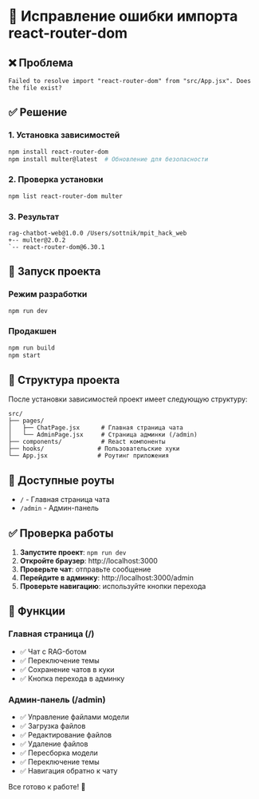 # 🔧 Исправление ошибки импорта react-router-dom

## ❌ Проблема
```
Failed to resolve import "react-router-dom" from "src/App.jsx". Does the file exist?
```

## ✅ Решение

### 1. Установка зависимостей
```bash
npm install react-router-dom
npm install multer@latest  # Обновление для безопасности
```

### 2. Проверка установки
```bash
npm list react-router-dom multer
```

### 3. Результат
```
rag-chatbot-web@1.0.0 /Users/sottnik/mpit_hack_web
+-- multer@2.0.2
`-- react-router-dom@6.30.1
```

## 🚀 Запуск проекта

### Режим разработки
```bash
npm run dev
```

### Продакшен
```bash
npm run build
npm start
```

## 📁 Структура проекта

После установки зависимостей проект имеет следующую структуру:

```
src/
├── pages/
│   ├── ChatPage.jsx      # Главная страница чата
│   └── AdminPage.jsx     # Страница админки (/admin)
├── components/           # React компоненты
├── hooks/               # Пользовательские хуки
└── App.jsx              # Роутинг приложения
```

## 🔗 Доступные роуты

- `/` - Главная страница чата
- `/admin` - Админ-панель

## ✅ Проверка работы

1. **Запустите проект**: `npm run dev`
2. **Откройте браузер**: http://localhost:3000
3. **Проверьте чат**: отправьте сообщение
4. **Перейдите в админку**: http://localhost:3000/admin
5. **Проверьте навигацию**: используйте кнопки перехода

## 🎯 Функции

### Главная страница (/)
- ✅ Чат с RAG-ботом
- ✅ Переключение темы
- ✅ Сохранение чатов в куки
- ✅ Кнопка перехода в админку

### Админ-панель (/admin)
- ✅ Управление файлами модели
- ✅ Загрузка файлов
- ✅ Редактирование файлов
- ✅ Удаление файлов
- ✅ Пересборка модели
- ✅ Переключение темы
- ✅ Навигация обратно к чату

Все готово к работе! 🎉

